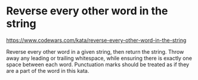 # Reverse every other word in the string

https://www.codewars.com/kata/reverse-every-other-word-in-the-string

Reverse every other word in a given string, then return the string. Throw away any leading or trailing whitespace, while ensuring there is exactly one space between each word. Punctuation marks should be treated as if they are a part of the word in this kata.
